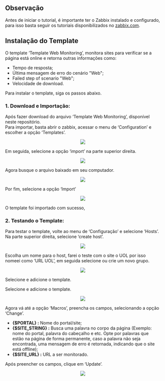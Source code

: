 ## Observação
Antes de iniciar o tutorial, é importante ter o Zabbix instalado e configurado, para isso basta seguir os tutoriais disponibilizados no [zabbix.com](https://www.zabbix.com/documentation/5.2/pt/manual/installation/instal).

## Instalação do Template 

O template ‘Template Web Monitoring’, monitora sites para verificar se a página está online e retorna outras informações como:

- Tempo de resposta;
- Última mensagem de erro do cenário "Web";
- Failed step of scenario "Web";
- Velocidade de download.

Para instalar o template, siga os passos abaixo. 

### **1. Download e Importação:**
Após fazer download do arquivo ‘Template Web Monitoring’, disponível neste repositório.\
Para importar, basta abrir o zabbix, acessar o menu de ‘Configuration’ e escolher a opção ‘Templates’.

<p align="center">
  <img src="https://user-images.githubusercontent.com/38138237/150812418-cb879c44-2a90-4703-bc92-f368316fbdfb.png" />
</p>

Em seguida, selecione a opção ‘import’ na parte superior direita. 

<p align="center">
  <img src="https://user-images.githubusercontent.com/38138237/150812422-b3ebafe4-ce0a-4a48-8b93-a2f4aab9cc0a.png" />
</p> 

Agora busque o arquivo baixado em seu computador. 

<p align="center">
  <img src="https://user-images.githubusercontent.com/38138237/150812425-5186d638-2e67-47dd-b4b3-73d7e274824d.png" />
</p> 

Por fim, selecione a opção ‘Import’

<p align="center">
  <img src="https://user-images.githubusercontent.com/38138237/150812427-b7442c94-48fc-4870-9ee3-2fd72cdb4df6.png" />
</p> 

O template foi importado com sucesso, 

### **2. Testando o Template:**

Para testar o template, volte ao menu de ‘Configuração’ e selecione ’Hosts’. Na parte superior direita, selecione ‘create host’.
<p align="center">
  <img src="https://user-images.githubusercontent.com/38138237/150828485-538ef218-f0a0-4cd4-952e-958e987aa861.png" />
</p>

Escolha um nome para o host, farei o teste com o site o UOL por isso nomeei como ‘URL UOL’, em seguida selecione ou crie um novo grupo. 

<p align="center">
  <img src="https://user-images.githubusercontent.com/38138237/150828506-12a74faf-f25c-4733-84e4-8d941fb97479.png" />
</p> 

Selecione e adicione o template.

Selecione e adicione o template.

<p align="center">
  <img src="https://user-images.githubusercontent.com/38138237/150828525-a0527d97-076d-4104-a8f5-ad846817c215.png" />
</p> 

Agora vá até a opção ‘Macros’, preencha os campos, selecionando a opção ‘Change’. 
- **{$PORTAL} :** Nome do portal/site;
- **{$SITE_STRING} :** Busca uma palavra no corpo da página (Exemplo: nome do portal, palavra do cabeçalho e etc. Opte por palavras que estão na página de forma permanente, caso a palavra não seja encontrada, uma mensagem de erro é retornada, indicando que o site está offline); 
- **{$SITE_URL} :** URL a ser monitorado.

Após preencher os campos, clique em ‘Update’.
<p align="center">
  <img src="https://user-images.githubusercontent.com/38138237/150828548-df5e4649-f57f-4978-8055-678fc9654fa6.png" />
</p>  

